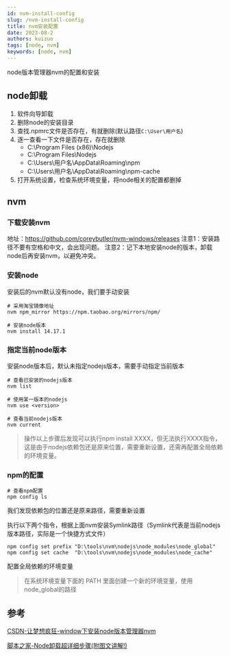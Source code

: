 ```yaml
---
id: nvm-install-config
slug: /nvm-install-config
title: nvm安装配置
date: 2023-08-2
authors: kuizuo
tags: [node, nvm]
keywords: [node, nvm]
---
```


node版本管理器nvm的配置和安装

<!-- truncate -->

## node卸载

1. 软件向导卸载
2. 删除node的安装目录
3. 查找.npmrc文件是否存在，有就删除(默认路径`C:\User\用户名`)
4. 逐一查看一下文件是否存在，存在就删除
   - C:\Program Files (x86)\Nodejs
   - C:\Program Files\Nodejs
   - C:\Users\用户名\AppData\Roaming\npm
   - C:\Users\用户名\AppData\Roaming\npm-cache
5. 打开系统设置，检查系统环境变量，将node相关的配置都删掉

## nvm

### 下载安装nvm

地址：https://github.com/coreybutler/nvm-windows/releases
注意1：安装路径不要有空格和中文，会出现问题。
注意2：记下本地安装node的版本，卸载node后再安装nvm，以避免冲突。

### 安装node

安装后的nvm默认没有node，我们要手动安装

```
# 采用淘宝镜像地址
nvm npm_mirror https://npm.taobao.org/mirrors/npm/

# 安装node版本
nvm install 14.17.1
```

### 指定当前node版本

安装node版本后，默认未指定nodejs版本，需要手动指定当前版本

```
# 查看已安装的nodejs版本
nvm list

# 使用某一版本的nodejs
nvm use <version> 

# 查看当前nodejs版本
nvm current
```

> 操作以上步骤后发现可以执行npm install XXXX，但无法执行XXXX指令，这是由于nodejs依赖包还是原来位置，需要重新设置，还需再配置全局依赖的环境变量。

### npm的配置

```
# 查看npm配置
npm config ls
```

我们发现依赖包的位置还是原来路径，需要重新设置

执行以下两个指令，根据上面nvm安装Symlink路径（Symlink代表是当前nodejs版本路径，实际是一个快捷方式文件）

```
npm config set prefix "D:\tools\nvm\nodejs\node_modules\node_global"
npm config set cache  "D:\tools\nvm\nodejs\node_modules\node_cache"
```

配置全局依赖的环境变量

> 在系统环境变量下面的 PATH 里面创建一个新的环境变量，使用node_global的路径

## 参考

[CSDN-让梦想疯狂-window下安装node版本管理器nvm](https://blog.csdn.net/qq_21275565/article/details/127488438)

[脚本之家-Node卸载超详细步骤(附图文讲解!)](https://www.jb51.net/article/274141.htm)
